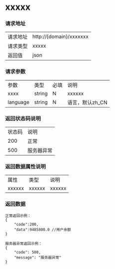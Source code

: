 
xxxxx
=====

### 请求地址

<table>
    <tr>
        <td>请求地址</td>
        <td>http://{domain}/xxxxxxx</td>
    </tr>
    <tr>
        <td>请求类型</td>
        <td>xxxxx</td>
    </tr>
    <tr>
        <td>返回值</td>
        <td>json</td>
    </tr>
</table>

### 请求参数

<table>
    <tr>
        <td>参数</td>
        <td>类型</td>
        <td>必填</td>
        <td>说明</td>
    </tr>
    <tr>
        <td>xxxx</td>
        <td>string</td>
        <td>N</td>
        <td>xxxxxx</td>
    </tr>
    <tr>
        <td>language</td>
        <td>string</td>
        <td>N</td>
        <td>语言，默认zh_CN</td>
    </tr>    
</table>

### 返回状态码说明
<table>
    <tr>
      <td>状态码</td>
      <td>说明</td>
    </tr>  
    <tr>
      <td>200</td>
      <td>正常</td>
    </tr>  
    <tr>
      <td>500</td>
      <td>服务器异常</td>
    </tr>  
</table>

### 返回数据属性说明
<table>
    <tr>
        <td>属性</td>
        <td>类型</td>
        <td>说明</td>
    </tr>
    <tr>
        <td>xxxxxx</td>
        <td>xxxxxx</td>
        <td>xxxxxx</td>
    </tr>
</table>

### 返回数据

```
正常返回示例：
{
    "code":200, 
    "data":9485800.0 //用户余额
}

服务器异常返回示例：
{
    "code": 500,
    "message": "服务器异常"
}
```



